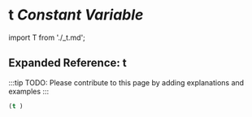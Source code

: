 # **t** *Constant Variable*

import T from './_t.md';

<T />

## Expanded Reference: t

:::tip
TODO: Please contribute to this page by adding explanations and examples
:::

```lisp
(t )
```
